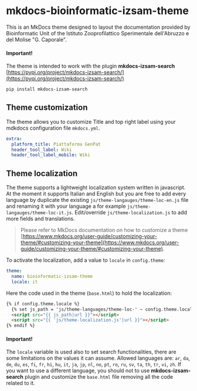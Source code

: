# mkdocs-bioinformatic-izsam-theme

This is an MkDocs theme designed to layout the documentation provided by Bioinformatic Unit of the Istituto Zooprofilattico Sperimentale dell'Abruzzo e del Molise "G. Caporale".

#### Important!

The theme is intended to work with the plugin **mkdocs-izsam-search** [https://pypi.org/project/mkdocs-izsam-search/](https://pypi.org/project/mkdocs-izsam-search/)

```bash
pip install mkdocs-izsam-search
```

## Theme customization

The theme allows you to customize Title and top right label using your mdkdocs configuration file `mkdocs.yml`.

```yaml
extra:
  platform_title: Piattaforma GenPat
  header_tool_label: Wiki
  header_tool_label_mobile: Wiki
```

## Theme localization

The theme supports a lightweight localization system written in javascript. At the moment it supports Italian and English but you are free to add every language by duplicate the existing `js/theme-langauges/theme-loc-en.js` file and renaming it with your language a for example `js/theme-langauges/theme-loc-it.js`. Edit/override `js/theme-localization.js` to add more fields and translations.

> Please refer to MkDocs documentation on how to customize a theme [https://www.mkdocs.org/user-guide/customizing-your-theme/#customizing-your-theme](https://www.mkdocs.org/user-guide/customizing-your-theme/#customizing-your-theme).

To activate the localization, add a value to `locale` in `config.theme`:

```yml
theme:
  name: bioinformatic-izsam-theme
  locale: it
```

Here the code used in the theme (`base.html`) to hold the localization:

```html
{% if config.theme.locale %}
  {% set js_path = 'js/theme-languages/theme-loc-' ~ config.theme.locale ~ '.js' %}
  <script src="{{ js_path|url }}"></script>
  <script src="{{ 'js/theme-localization.js'|url }}"></script>
{% endif %}
```

#### Important!

The `locale` variable is used also to set search functionalities, there are some limitations on the values it can assume. Allowed languages are: `ar`, `da`, `de`, `du`, `es`, `fi`, `fr`, `hi`, `hu`, `it`, `ja`, `jp`, `nl`, `no`, `pt`, `ro`, `ru`, `sv`, `ta`, `th`, `tr`, `vi`, `zh`. If you want to use a different language, you should not to use **mkdocs-izsam-search** plugin and customize the `base.html` file removing all the code related to it.
